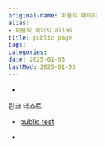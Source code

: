 ```yaml
---
original-name: 퍼블릭 페이지
alias:
- 퍼블릭 페이지 alias
title: public page
tags:
categories:
date: 2025-01-03
lastMod: 2025-01-03
---
```











  + 





링크 테스트
  + [public test]()

  + 




